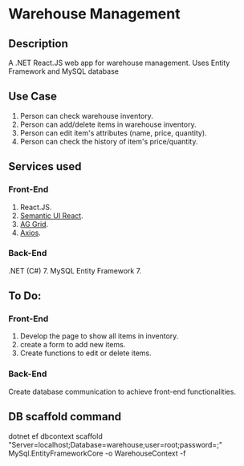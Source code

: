 # Warehouse Management

## Description
A .NET React.JS web app for warehouse management. Uses Entity Framework and MySQL database

## Use Case
1. Person can check warehouse inventory.
2. Person can add/delete items in warehouse inventory.
3. Person can edit item's attributes (name, price, quantity).
4. Person can check the history of item's price/quantity.

## Services used
### Front-End
1. React.JS.
2. [Semantic UI React](https://react.semantic-ui.com/).
3. [AG Grid](https://www.ag-grid.com/react-data-grid/getting-started/).
4. [Axios](https://www.npmjs.com/package/react-axios).
### Back-End
.NET (C#) 7.
MySQL Entity Framework 7.

## To Do:
### Front-End
1. Develop the page to show all items in inventory.
2. create a form to add new items.
3. Create functions to edit or delete items.
### Back-End
Create database communication to achieve front-end functionalities.

## DB scaffold command

dotnet ef dbcontext scaffold "Server=localhost;Database=warehouse;user=root;password=;" MySql.EntityFrameworkCore -o WarehouseContext -f